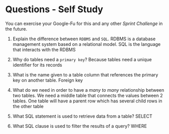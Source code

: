 # Questions - Self Study

You can exercise your Google-Fu for this and any other _Sprint Challenge_ in the future.

1.  Explain the difference between `RDBMS` and `SQL`.
    RDBMS is a database management system based on a relational model.
    SQL is the language that interacts with the RDBMS

1.  Why do tables need a `primary key`?
    Because tables need a unique identifier for its records

1.  What is the name given to a table column that references the primary key
    on another table.
    Foreign key

1.  What do we need in order to have a _many to many_ relationship between two
    tables.
    We need a middle table that connects the values between 2 tables. One table 
    will have a parent row which has several child rows in the other table

1.  What SQL statement is used to retrieve data from a table?
    SELECT

1.  What SQL clause is used to filter the results of a query?
    WHERE